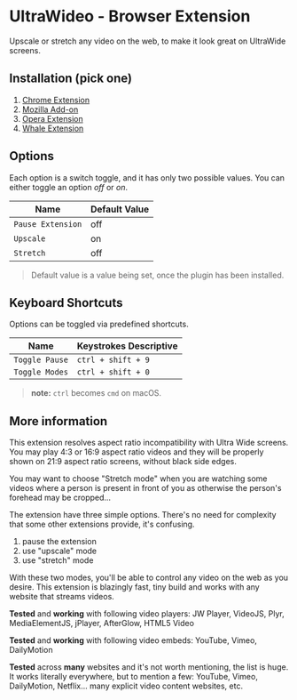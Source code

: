 # UltraWideo - Browser Extension

Upscale or stretch any video on the web, to make it look great on UltraWide screens.


## Installation (pick one)

1. [Chrome Extension](https://chrome.google.com/webstore/detail/ultrawideo/bfbnagnphiehemkdgmmficmjfddgfhpl)
2. [Mozilla Add-on](https://addons.mozilla.org/en-US/firefox/addon/ultrawideo/)
3. [Opera Extension](https://addons.opera.com/en/extensions/details/ultrawideo/)
4. [Whale Extension](https://store.whale.naver.com/detail/lceccdkmdhebaiojbjdplcdpadehipbm)


## Options

Each option is a switch toggle, and it has only two possible values. 
You can either toggle an option _off_ or _on_.

| Name              | Default Value |
| ----------------- | ------------- |
| `Pause Extension` | off           |
| `Upscale`         | on            |
| `Stretch`         | off           |

> Default value is a value being set, once the plugin has been installed.


## Keyboard Shortcuts

Options can be toggled via predefined shortcuts.

| Name           | Keystrokes Descriptive |
| -------------- | ---------------------- |
| `Toggle Pause` | `ctrl + shift + 9`     |
| `Toggle Modes` | `ctrl + shift + 0`     |

> **note:** `ctrl` becomes `cmd` on macOS.


## More information

This extension resolves aspect ratio incompatibility with Ultra Wide screens.
You may play 4:3 or 16:9 aspect ratio videos and they will be properly shown on 21:9 aspect ratio screens, without black side edges.

You may want to choose "Stretch mode" when you are watching some videos where a person is present in front of you as otherwise the person's forehead may be cropped...

The extension have three simple options. There's no need for complexity that some other extensions provide, it's confusing.

1. pause the extension
2. use "upscale" mode
3. use "stretch" mode

With these two modes, you'll be able to control any video on the web as you desire.
This extension is blazingly fast, tiny build and works with any website that streams videos.

**Tested** and **working** with following video players:
JW Player, VideoJS, Plyr, MediaElementJS, jPlayer, AfterGlow, HTML5 Video

**Tested** and **working** with following video embeds:
YouTube, Vimeo, DailyMotion

**Tested** across **many** websites and it's not worth mentioning, the list is huge. It works literally everywhere, but to mention a few:
YouTube, Vimeo, DailyMotion, Netflix... many explicit video content websites, etc.
